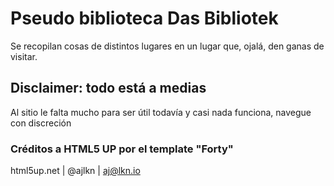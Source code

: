 # Pseudo biblioteca Das Bibliotek

Se recopilan cosas de distintos lugares en un lugar que, ojalá, den ganas de visitar.

## Disclaimer: todo está a medias

Al sitio le falta mucho para ser útil todavía y casi nada funciona, navegue con discreción

### Créditos a HTML5 UP por el template "Forty"

html5up.net | @ajlkn | aj@lkn.io

